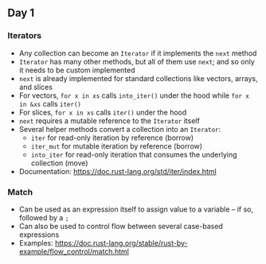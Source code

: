 ## Day 1

### Iterators
- Any collection can become an `Iterator` if it implements the `next` method
- `Iterator` has many other methods, but all of them use `next`; and so only it needs to be custom implemented
- `next` is already implemented for standard collections like vectors, arrays, and slices
- For vectors, `for x in xs` calls `into_iter()` under the hood while `for x in &xs` calls `iter()`
- For slices, `for x in xs` calls `iter()` under the hood
- `next` requires a mutable reference to the `Iterator` itself
- Several helper methods convert a collection into an `Iterator`:
    - `iter` for read-only iteration by reference (borrow)
    - `iter_mut` for mutable iteration by reference (borrow)
    - `into_iter` for read-only iteration that consumes the underlying collection (move)
- Documentation: https://doc.rust-lang.org/std/iter/index.html

### Match
- Can be used as an expression itself to assign value to a variable – if so, followed by a `;`
- Can also be used to control flow between several case-based expressions
- Examples: https://doc.rust-lang.org/stable/rust-by-example/flow_control/match.html